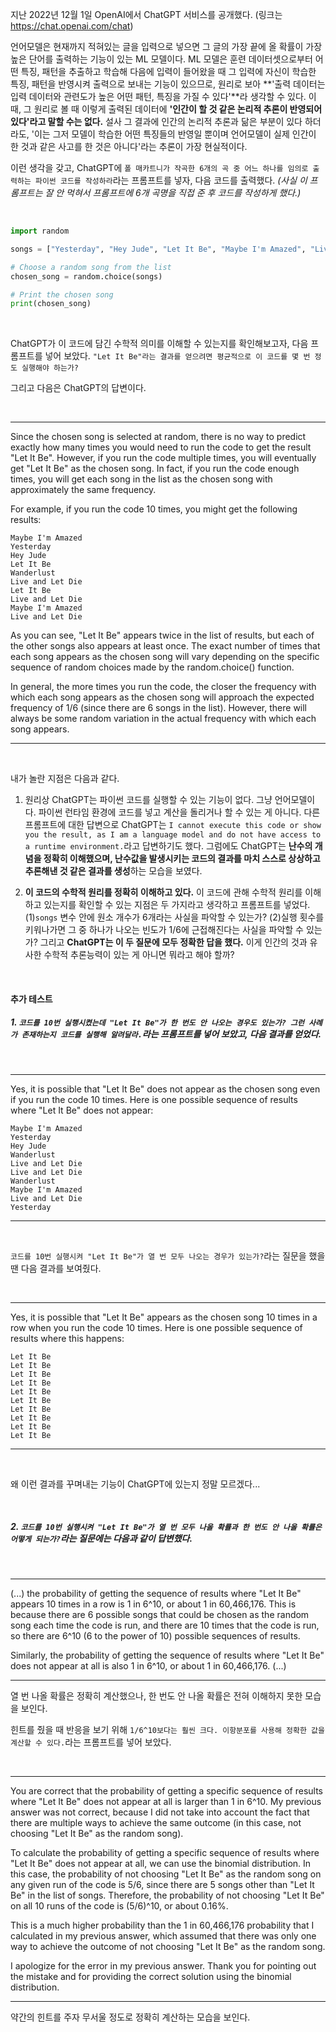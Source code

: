 
지난 2022년 12월 1일 OpenAI에서 ChatGPT 서비스를 공개했다. (링크는 <https://chat.openai.com/chat>)

언어모델은 현재까지 적혀있는 글을 입력으로 넣으면 그 글의 가장 끝에 올 확률이 가장 높은 단어를 출력하는 기능이 있는 ML 모델이다. ML 모델은 훈련 데이터셋으로부터 어떤 특징, 패턴을 추출하고 학습해 다음에 입력이 들어왔을 때 그 입력에 자신이 학습한 특징, 패턴을 반영시켜 출력으로 보내는 기능이 있으므로, 원리로 보아 **'출력 데이터는 입력 데이터와 관련도가 높은 어떤 패턴, 특징을 가질 수 있다'**라 생각할 수 있다. 이때, 그 원리로 볼 때 이렇게 출력된 데이터에 **'인간이 할 것 같은 논리적 추론이 반영되어 있다'라고 말할 수는 없다.** 설사 그 결과에 인간의 논리적 추론과 닮은 부분이 있다 하더라도, '이는 그저 모델이 학습한 어떤 특징들의 반영일 뿐이며 언어모델이 실제 인간이 한 것과 같은 사고를 한 것은 아니다'라는 추론이 가장 현실적이다.

이런 생각을 갖고, ChatGPT에 `폴 매카트니가 작곡한 6개의 곡 중 어느 하나를 임의로 출력하는 파이썬 코드를 작성하라`라는 프롬프트를 넣자, 다음 코드를 출력했다. _(사실 이 프롬프트는 잘 안 먹혀서 프롬프트에 6개 곡명을 직접 준 후 코드를 작성하게 했다.)_

<br>

```python
import random

songs = ["Yesterday", "Hey Jude", "Let It Be", "Maybe I'm Amazed", "Live and Let Die", "Wanderlust"]

# Choose a random song from the list
chosen_song = random.choice(songs)

# Print the chosen song
print(chosen_song)
```

<br>

ChatGPT가 이 코드에 담긴 수학적 의미를 이해할 수 있는지를 확인해보고자, 다음 프롬프트를 넣어 보았다. `"Let It Be"라는 결과를 얻으려면 평균적으로 이 코드를 몇 번 정도 실행해야 하는가?`

그리고 다음은 ChatGPT의 답변이다.

<br>


---

Since the chosen song is selected at random, there is no way to predict exactly how many times you would need to run the code to get the result "Let It Be". However, if you run the code multiple times, you will eventually get "Let It Be" as the chosen song. In fact, if you run the code enough times, you will get each song in the list as the chosen song with approximately the same frequency.

For example, if you run the code 10 times, you might get the following results:

```
Maybe I'm Amazed
Yesterday
Hey Jude
Let It Be
Wanderlust
Live and Let Die
Let It Be
Live and Let Die
Maybe I'm Amazed
Live and Let Die
```


As you can see, "Let It Be" appears twice in the list of results, but each of the other songs also appears at least once. The exact number of times that each song appears as the chosen song will vary depending on the specific sequence of random choices made by the random.choice() function.

In general, the more times you run the code, the closer the frequency with which each song appears as the chosen song will approach the expected frequency of 1/6 (since there are 6 songs in the list). However, there will always be some random variation in the actual frequency with which each song appears.

---

<br>

내가 놀란 지점은 다음과 같다.

1. 원리상 ChatGPT는 파이썬 코드를 실행할 수 있는 기능이 없다. 그냥 언어모델이다. 파이썬 런타임 환경에 코드를 넣고 계산을 돌리거나 할 수 있는 게 아니다. 다른 프롬프트에 대한 답변으로 ChatGPT는 `I cannot execute this code or show you the result, as I am a language model and do not have access to a runtime environment.`라고 답변하기도 했다. 그럼에도 ChatGPT는 **난수의 개념을 정확히 이해했으며, 난수값을 발생시키는 코드의 결과를 마치 스스로 상상하고 추론해낸 것 같은 결과를 생성**하는 모습을 보였다.

2. **이 코드의 수학적 원리를 정확히 이해하고 있다.** 이 코드에 관해 수학적 원리를 이해하고 있는지를 확인할 수 있는 지점은 두 가지라고 생각하고 프롬프트를 넣었다. (1)`songs` 변수 안에 원소 개수가 6개라는 사실을 파악할 수 있는가? (2)실행 횟수를 키워나가면 그 중 하나가 나오는 빈도가 1/6에 근접해진다는 사실을 파악할 수 있는가? 그리고 **ChatGPT는 이 두 질문에 모두 정확한 답을 했다.** 이게 인간의 것과 유사한 수학적 추론능력이 있는 게 아니면 뭐라고 해야 할까? 


<br>

#### 추가 테스트

##### 1. `코드를 10번 실행시켰는데 "Let It Be"가 한 번도 안 나오는 경우도 있는가? 그런 사례가 존재하는지 코드를 실행해 알려달라.`라는 프롬프트를 넣어 보았고, 다음 결과를 얻었다.

<br>

---

Yes, it is possible that "Let It Be" does not appear as the chosen song even if you run the code 10 times. Here is one possible sequence of results where "Let It Be" does not appear:

```
Maybe I'm Amazed
Yesterday
Hey Jude
Wanderlust
Live and Let Die
Live and Let Die
Wanderlust
Maybe I'm Amazed
Live and Let Die
Yesterday
```
---

<br>

`코드를 10번 실행시켜 "Let It Be"가 열 번 모두 나오는 경우가 있는가?`라는 질문을 했을 땐 다음 결과를 보여줬다.

<br>

---

Yes, it is possible that "Let It Be" appears as the chosen song 10 times in a row when you run the code 10 times. Here is one possible sequence of results where this happens:

```
Let It Be
Let It Be
Let It Be
Let It Be
Let It Be
Let It Be
Let It Be
Let It Be
Let It Be
Let It Be
```
---

<br>

왜 이런 결과를 꾸며내는 기능이 ChatGPT에 있는지 정말 모르겠다...

<br>

##### 2. `코드를 10번 실행시켜 "Let It Be"가 열 번 모두 나올 확률과 한 번도 안 나올 확률은 어떻게 되는가?`라는 질문에는 다음과 같이 답변했다.

<br>

---

(...) the probability of getting the sequence of results where "Let It Be" appears 10 times in a row is 1 in 6^10, or about 1 in 60,466,176. This is because there are 6 possible songs that could be chosen as the random song each time the code is run, and there are 10 times that the code is run, so there are 6^10 (6 to the power of 10) possible sequences of results.

Similarly, the probability of getting the sequence of results where "Let It Be" does not appear at all is also 1 in 6^10, or about 1 in 60,466,176. (...)

---

열 번 나올 확률은 정확히 계산했으나, 한 번도 안 나올 확률은 전혀 이해하지 못한 모습을 보인다. 

힌트를 줬을 때 반응을 보기 위해 `1/6^10보다는 훨씬 크다. 이항분포를 사용해 정확한 값을 계산할 수 있다.`라는 프롬프트를 넣어 보았다. 

<br>

---

You are correct that the probability of getting a specific sequence of results where "Let It Be" does not appear at all is larger than 1 in 6^10. My previous answer was not correct, because I did not take into account the fact that there are multiple ways to achieve the same outcome (in this case, not choosing "Let It Be" as the random song).

To calculate the probability of getting a specific sequence of results where "Let It Be" does not appear at all, we can use the binomial distribution. In this case, the probability of not choosing "Let It Be" as the random song on any given run of the code is 5/6, since there are 5 songs other than "Let It Be" in the list of songs. Therefore, the probability of not choosing "Let It Be" on all 10 runs of the code is (5/6)^10, or about 0.16%.

This is a much higher probability than the 1 in 60,466,176 probability that I calculated in my previous answer, which assumed that there was only one way to achieve the outcome of not choosing "Let It Be" as the random song.

I apologize for the error in my previous answer. Thank you for pointing out the mistake and for providing the correct solution using the binomial distribution.

---

약간의 힌트를 주자 무서울 정도로 정확히 계산하는 모습을 보인다. 